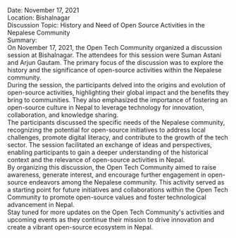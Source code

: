 Date: November 17, 2021  
Location: Bishalnagar  
Discussion Topic: History and Need of Open Source Activities in the Nepalese
Community  
Summary:  
On November 17, 2021, the Open Tech Community organized a discussion session
at Bishalnagar. The attendees for this session were Suman Astani and Arjun
Gautam. The primary focus of the discussion was to explore the history and the
significance of open-source activities within the Nepalese community.  
During the session, the participants delved into the origins and evolution of
open-source activities, highlighting their global impact and the benefits they
bring to communities. They also emphasized the importance of fostering an
open-source culture in Nepal to leverage technology for innovation,
collaboration, and knowledge sharing.  
The participants discussed the specific needs of the Nepalese community,
recognizing the potential for open-source initiatives to address local
challenges, promote digital literacy, and contribute to the growth of the tech
sector. The session facilitated an exchange of ideas and perspectives,
enabling participants to gain a deeper understanding of the historical context
and the relevance of open-source activities in Nepal.  
By organizing this discussion, the Open Tech Community aimed to raise
awareness, generate interest, and encourage further engagement in open-source
endeavors among the Nepalese community. This activity served as a starting
point for future initiatives and collaborations within the Open Tech Community
to promote open-source values and foster technological advancement in Nepal.  
Stay tuned for more updates on the Open Tech Community's activities and
upcoming events as they continue their mission to drive innovation and create
a vibrant open-source ecosystem in Nepal.

